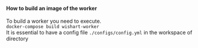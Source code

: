 #### How to build an image of the worker
To build a worker you need to execute.  
`docker-compose build wishart-worker`  
It is essential to have a config file `./configs/config.yml` in the workspace of directory
